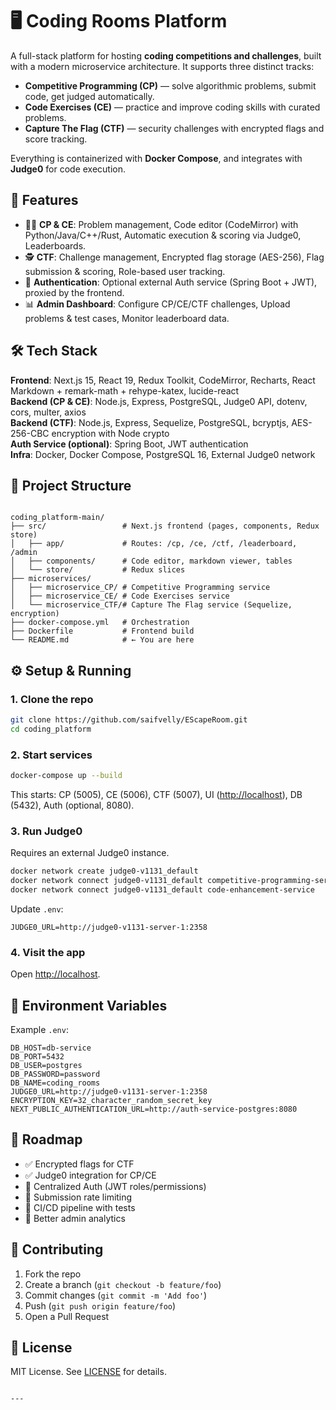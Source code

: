 
# 🖥️ Coding Rooms Platform

A full-stack platform for hosting **coding competitions and challenges**, built with a modern microservice architecture. It supports three distinct tracks:

- **Competitive Programming (CP)** — solve algorithmic problems, submit code, get judged automatically.  
- **Code Exercises (CE)** — practice and improve coding skills with curated problems.  
- **Capture The Flag (CTF)** — security challenges with encrypted flags and score tracking.  

Everything is containerized with **Docker Compose**, and integrates with **Judge0** for code execution.

## 🚀 Features
- 👩‍💻 **CP & CE**: Problem management, Code editor (CodeMirror) with Python/Java/C++/Rust, Automatic execution & scoring via Judge0, Leaderboards.  
- 🕵️ **CTF**: Challenge management, Encrypted flag storage (AES-256), Flag submission & scoring, Role-based user tracking.  
- 🔐 **Authentication**: Optional external Auth service (Spring Boot + JWT), proxied by the frontend.  
- 📊 **Admin Dashboard**: Configure CP/CE/CTF challenges, Upload problems & test cases, Monitor leaderboard data.  

## 🛠️ Tech Stack
**Frontend**: Next.js 15, React 19, Redux Toolkit, CodeMirror, Recharts, React Markdown + remark-math + rehype-katex, lucide-react  
**Backend (CP & CE)**: Node.js, Express, PostgreSQL, Judge0 API, dotenv, cors, multer, axios  
**Backend (CTF)**: Node.js, Express, Sequelize, PostgreSQL, bcryptjs, AES-256-CBC encryption with Node crypto  
**Auth Service (optional)**: Spring Boot, JWT authentication  
**Infra**: Docker, Docker Compose, PostgreSQL 16, External Judge0 network  

## 📂 Project Structure
```

coding_platform-main/
├── src/                 # Next.js frontend (pages, components, Redux store)
│   ├── app/             # Routes: /cp, /ce, /ctf, /leaderboard, /admin
│   ├── components/      # Code editor, markdown viewer, tables
│   └── store/           # Redux slices
├── microservices/
│   ├── microservice_CP/ # Competitive Programming service
│   ├── microservice_CE/ # Code Exercises service
│   └── microservice_CTF/# Capture The Flag service (Sequelize, encryption)
├── docker-compose.yml   # Orchestration
├── Dockerfile           # Frontend build
└── README.md            # ← You are here

````

## ⚙️ Setup & Running
### 1. Clone the repo
```bash
git clone https://github.com/saifvelly/EScapeRoom.git
cd coding_platform
````

### 2. Start services

```bash
docker-compose up --build
```

This starts: CP (5005), CE (5006), CTF (5007), UI ([http://localhost](http://localhost)), DB (5432), Auth (optional, 8080).

### 3. Run Judge0

Requires an external Judge0 instance.

```bash
docker network create judge0-v1131_default
docker network connect judge0-v1131_default competitive-programming-service
docker network connect judge0-v1131_default code-enhancement-service
```

Update `.env`:

```
JUDGE0_URL=http://judge0-v1131-server-1:2358
```

### 4. Visit the app

Open [http://localhost](http://localhost).

## 🔑 Environment Variables

Example `.env`:

```
DB_HOST=db-service
DB_PORT=5432
DB_USER=postgres
DB_PASSWORD=password
DB_NAME=coding_rooms
JUDGE0_URL=http://judge0-v1131-server-1:2358
ENCRYPTION_KEY=32_character_random_secret_key
NEXT_PUBLIC_AUTHENTICATION_URL=http://auth-service-postgres:8080
```

## 📝 Roadmap

* ✅ Encrypted flags for CTF
* ✅ Judge0 integration for CP/CE
* 🔲 Centralized Auth (JWT roles/permissions)
* 🔲 Submission rate limiting
* 🔲 CI/CD pipeline with tests
* 🔲 Better admin analytics

## 🤝 Contributing

1. Fork the repo
2. Create a branch (`git checkout -b feature/foo`)
3. Commit changes (`git commit -m 'Add foo'`)
4. Push (`git push origin feature/foo`)
5. Open a Pull Request

## 📄 License

MIT License. See [LICENSE](LICENSE) for details.

```

---

```
